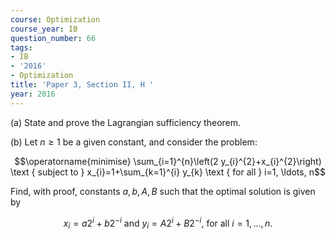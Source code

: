 ```yaml
---
course: Optimization
course_year: IB
question_number: 66
tags:
- IB
- '2016'
- Optimization
title: 'Paper 3, Section II, H '
year: 2016
---
```




(a) State and prove the Lagrangian sufficiency theorem.

(b) Let $n \geqslant 1$ be a given constant, and consider the problem:

$$\operatorname{minimise} \sum_{i=1}^{n}\left(2 y_{i}^{2}+x_{i}^{2}\right) \text { subject to } x_{i}=1+\sum_{k=1}^{i} y_{k} \text { for all } i=1, \ldots, n$$

Find, with proof, constants $a, b, A, B$ such that the optimal solution is given by

$$x_{i}=a 2^{i}+b 2^{-i} \text { and } y_{i}=A 2^{i}+B 2^{-i} \text {, for all } i=1, \ldots, n .$$